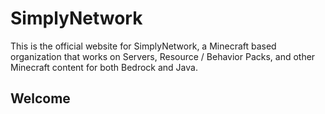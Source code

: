 # SimplyNetwork
This is the official website for SimplyNetwork, a Minecraft based organization that works on Servers, Resource / Behavior Packs, and other Minecraft content for both Bedrock and Java.

## Welcome
